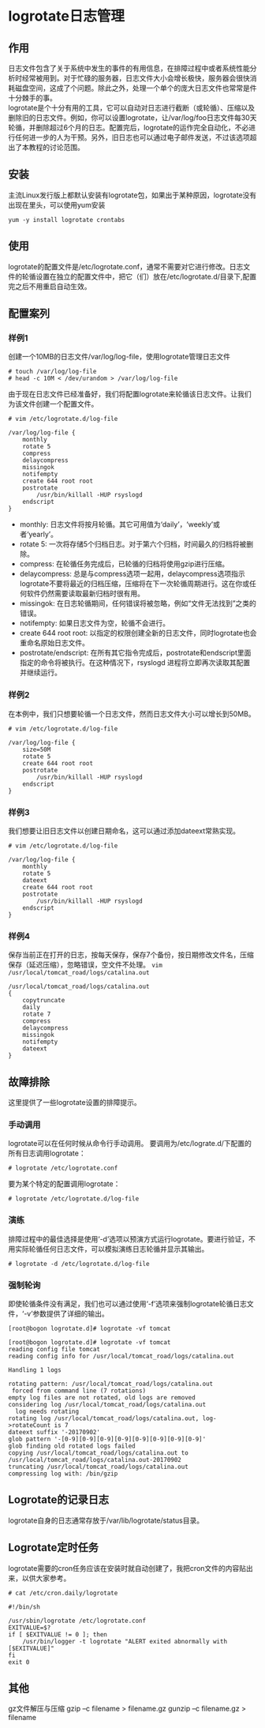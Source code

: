 # logrotate日志管理

## 作用
日志文件包含了关于系统中发生的事件的有用信息，在排障过程中或者系统性能分析时经常被用到。对于忙碌的服务器，日志文件大小会增长极快，服务器会很快消耗磁盘空间，这成了个问题。除此之外，处理一个单个的庞大日志文件也常常是件十分棘手的事。  
logrotate是个十分有用的工具，它可以自动对日志进行截断（或轮循）、压缩以及删除旧的日志文件。例如，你可以设置logrotate，让/var/log/foo日志文件每30天轮循，并删除超过6个月的日志。配置完后，logrotate的运作完全自动化，不必进行任何进一步的人为干预。另外，旧日志也可以通过电子邮件发送，不过该选项超出了本教程的讨论范围。

## 安装
主流Linux发行版上都默认安装有logrotate包，如果出于某种原因，logrotate没有出现在里头，可以使用yum安装
```
yum -y install logrotate crontabs 
```

## 使用
logrotate的配置文件是/etc/logrotate.conf，通常不需要对它进行修改。日志文件的轮循设置在独立的配置文件中，把它（们）放在/etc/logrotate.d/目录下,配置完之后不用重启自动生效。

## 配置案列

### 样例1
创建一个10MB的日志文件/var/log/log-file，使用logrotate管理日志文件
```
# touch /var/log/log-file
# head -c 10M < /dev/urandom > /var/log/log-file 
```
由于现在日志文件已经准备好，我们将配置logrotate来轮循该日志文件。让我们为该文件创建一个配置文件。
```
# vim /etc/logrotate.d/log-file 
```

```
/var/log/log-file {
    monthly
    rotate 5
    compress
    delaycompress
    missingok
    notifempty
    create 644 root root
    postrotate
        /usr/bin/killall -HUP rsyslogd
    endscript
}
```

* monthly: 日志文件将按月轮循。其它可用值为‘daily’，‘weekly’或者‘yearly’。
* rotate 5: 一次将存储5个归档日志。对于第六个归档，时间最久的归档将被删除。
* compress: 在轮循任务完成后，已轮循的归档将使用gzip进行压缩。
* delaycompress: 总是与compress选项一起用，delaycompress选项指示logrotate不要将最近的归档压缩，压缩将在下一次轮循周期进行。这在你或任何软件仍然需要读取最新归档时很有用。
* missingok: 在日志轮循期间，任何错误将被忽略，例如“文件无法找到”之类的错误。
* notifempty: 如果日志文件为空，轮循不会进行。
* create 644 root root: 以指定的权限创建全新的日志文件，同时logrotate也会重命名原始日志文件。
* postrotate/endscript: 在所有其它指令完成后，postrotate和endscript里面指定的命令将被执行。在这种情况下，rsyslogd 进程将立即再次读取其配置并继续运行。

### 样例2
在本例中，我们只想要轮循一个日志文件，然而日志文件大小可以增长到50MB。

```
# vim /etc/logrotate.d/log-file 
```

```
/var/log/log-file {
    size=50M
    rotate 5
    create 644 root root
    postrotate
        /usr/bin/killall -HUP rsyslogd
    endscript
}
```

### 样例3
我们想要让旧日志文件以创建日期命名，这可以通过添加dateext常熟实现。

```
# vim /etc/logrotate.d/log-file 
```
```
/var/log/log-file {
    monthly
    rotate 5
    dateext
    create 644 root root
    postrotate
        /usr/bin/killall -HUP rsyslogd
    endscript
}
```


### 样例4
保存当前正在打开的日志，按每天保存，保存7个备份，按日期修改文件名，压缩保存（延迟压缩），忽略错误，空文件不处理。
``
vim /usr/local/tomcat_road/logs/catalina.out
``
```
/usr/local/tomcat_road/logs/catalina.out
{
    copytruncate
    daily
    rotate 7
    compress
    delaycompress
    missingok
    notifempty
    dateext
}
```

## 故障排除
这里提供了一些logrotate设置的排障提示。

### 手动调用
logrotate可以在任何时候从命令行手动调用。
要调用为/etc/lograte.d/下配置的所有日志调用logrotate：
```
# logrotate /etc/logrotate.conf 
```
要为某个特定的配置调用logrotate：
```
# logrotate /etc/logrotate.d/log-file 
```
### 演练
排障过程中的最佳选择是使用‘-d’选项以预演方式运行logrotate。要进行验证，不用实际轮循任何日志文件，可以模拟演练日志轮循并显示其输出。
```
# logrotate -d /etc/logrotate.d/log-file 
```

### 强制轮询
即使轮循条件没有满足，我们也可以通过使用‘-f’选项来强制logrotate轮循日志文件，‘-v’参数提供了详细的输出。
```
[root@bogon logrotate.d]# logrotate -vf tomcat
```

```
[root@bogon logrotate.d]# logrotate -vf tomcat 
reading config file tomcat
reading config info for /usr/local/tomcat_road/logs/catalina.out 

Handling 1 logs

rotating pattern: /usr/local/tomcat_road/logs/catalina.out 
 forced from command line (7 rotations)
empty log files are not rotated, old logs are removed
considering log /usr/local/tomcat_road/logs/catalina.out
  log needs rotating
rotating log /usr/local/tomcat_road/logs/catalina.out, log->rotateCount is 7
dateext suffix '-20170902'
glob pattern '-[0-9][0-9][0-9][0-9][0-9][0-9][0-9][0-9]'
glob finding old rotated logs failed
copying /usr/local/tomcat_road/logs/catalina.out to /usr/local/tomcat_road/logs/catalina.out-20170902
truncating /usr/local/tomcat_road/logs/catalina.out
compressing log with: /bin/gzip
```




## Logrotate的记录日志
logrotate自身的日志通常存放于/var/lib/logrotate/status目录。

##  Logrotate定时任务
logrotate需要的cron任务应该在安装时就自动创建了，我把cron文件的内容贴出来，以供大家参考。

```
# cat /etc/cron.daily/logrotate 
```
```
#!/bin/sh

/usr/sbin/logrotate /etc/logrotate.conf
EXITVALUE=$?
if [ $EXITVALUE != 0 ]; then
    /usr/bin/logger -t logrotate "ALERT exited abnormally with [$EXITVALUE]"
fi
exit 0
```



## 其他
gz文件解压与压缩
gzip –c filename > filename.gz
gunzip –c filename.gz > filename  

